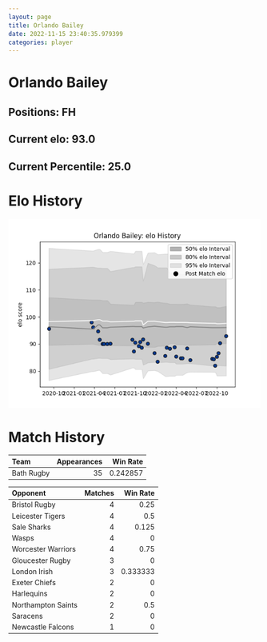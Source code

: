 ```yaml
---  
layout: page  
title: Orlando Bailey  
date: 2022-11-15 23:40:35.979399  
categories: player  
---
```

# Orlando Bailey

## Positions: FH

## Current elo: 93.0

## Current Percentile: 25.0

# Elo History


![elo history](history_OrlandoBailey.png)
# Match History


| Team       |   Appearances |   Win Rate |
|:-----------|--------------:|-----------:|
| Bath Rugby |            35 |   0.242857 |

| Opponent           |   Matches |   Win Rate |
|:-------------------|----------:|-----------:|
| Bristol Rugby      |         4 |   0.25     |
| Leicester Tigers   |         4 |   0.5      |
| Sale Sharks        |         4 |   0.125    |
| Wasps              |         4 |   0        |
| Worcester Warriors |         4 |   0.75     |
| Gloucester Rugby   |         3 |   0        |
| London Irish       |         3 |   0.333333 |
| Exeter Chiefs      |         2 |   0        |
| Harlequins         |         2 |   0        |
| Northampton Saints |         2 |   0.5      |
| Saracens           |         2 |   0        |
| Newcastle Falcons  |         1 |   0        |